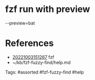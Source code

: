 # fzf run with preview
--preview=bat

# References
- [20221003151267](/zet/20221003151267/README.md) fzf
- ~/kb/fzf-fuzzy-find/help.md

Tags:
    #assorted #fzf-fuzzy-find #help

